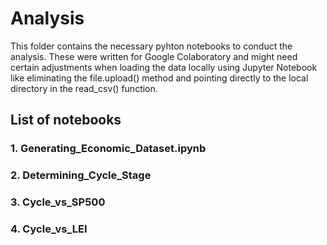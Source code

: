 # Analysis

This folder contains the necessary pyhton notebooks to conduct the analysis. These were written for Google Colaboratory and might need certain adjustments when loading the data locally using Jupyter Notebook like eliminating the file.upload() method and pointing directly to the local directory in the read_csv() function.  

## List of notebooks
### 1. Generating_Economic_Dataset.ipynb
### 2. Determining_Cycle_Stage
### 3. Cycle_vs_SP500
### 4. Cycle_vs_LEI
